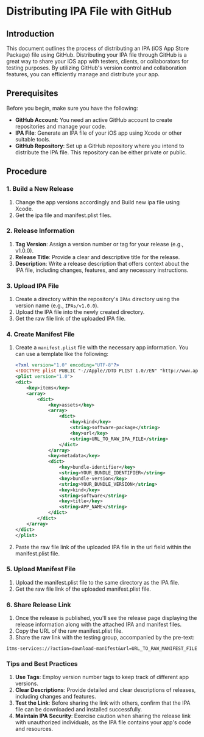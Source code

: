 # Distributing IPA File with GitHub

## Introduction

This document outlines the process of distributing an IPA (iOS App Store Package) file using GitHub. Distributing your IPA file through GitHub is a great way to share your iOS app with testers, clients, or collaborators for testing purposes. By utilizing GitHub's version control and collaboration features, you can efficiently manage and distribute your app.

## Prerequisites

Before you begin, make sure you have the following:

- **GitHub Account**: You need an active GitHub account to create repositories and manage your code.
- **IPA File**: Generate an IPA file of your iOS app using Xcode or other suitable tools.
- **GitHub Repository**: Set up a GitHub repository where you intend to distribute the IPA file. This repository can be either private or public.

## Procedure

### 1. Build a New Release

1. Change the app versions accordingly and Build new ipa file using Xcode.
2. Get the ipa file and manifest.plist files.

### 2. Release Information

1. **Tag Version**: Assign a version number or tag for your release (e.g., v1.0.0).
2. **Release Title**: Provide a clear and descriptive title for the release.
3. **Description**: Write a release description that offers context about the IPA file, including changes, features, and any necessary instructions.

### 3. Upload IPA File

1. Create a directory within the repository's `IPAs` directory using the version name (e.g., `IPAs/v1.0.0`).
2. Upload the IPA file into the newly created directory.
3. Get the raw file link of the uploaded IPA file.

### 4. Create Manifest File

1. Create a `manifest.plist` file with the necessary app information. You can use a template like the following:
   ```xml
   <?xml version="1.0" encoding="UTF-8"?>
   <!DOCTYPE plist PUBLIC "-//Apple//DTD PLIST 1.0//EN" "http://www.apple.com/DTDs/PropertyList-1.0.dtd">
   <plist version="1.0">
   <dict>
       <key>items</key>
       <array>
           <dict>
               <key>assets</key>
               <array>
                   <dict>
                       <key>kind</key>
                       <string>software-package</string>
                       <key>url</key>
                       <string>URL_TO_RAW_IPA_FILE</string>
                   </dict>
               </array>
               <key>metadata</key>
               <dict>
                   <key>bundle-identifier</key>
                   <string>YOUR_BUNDLE_IDENTIFIER</string>
                   <key>bundle-version</key>
                   <string>YOUR_BUNDLE_VERSION</string>
                   <key>kind</key>
                   <string>software</string>
                   <key>title</key>
                   <string>APP_NAME</string>
               </dict>
           </dict>
       </array>
   </dict>
   </plist>
2. Paste the raw file link of the uploaded IPA file in the url field within the manifest.plist file.

### 5. Upload Manifest File
1. Upload the manifest.plist file to the same directory as the IPA file.
2. Get the raw file link of the uploaded manifest.plist file.

### 6. Share Release Link
1. Once the release is published, you'll see the release page displaying the release information along with the attached IPA and manifest files.
2. Copy the URL of the raw manifest.plist file.
3. Share the raw link with the testing group, accompanied by the pre-text:
```arduino
itms-services://?action=download-manifest&url=URL_TO_RAW_MANIFEST_FILE
```


### Tips and Best Practices
1. **Use Tags**: Employ version number tags to keep track of different app versions.
2. **Clear Descriptions**: Provide detailed and clear descriptions of releases, including changes and features.
3. **Test the Link**: Before sharing the link with others, confirm that the IPA file can be downloaded and installed successfully.
4. **Maintain IPA Security**: Exercise caution when sharing the release link with unauthorized individuals, as the IPA file contains your app's code and resources.
